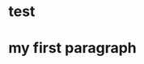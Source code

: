 # test
<!DOCTYPE html>
<html>
<head>
<title> my first page </title>
</head>
<body>
<h1>my first paragraph</h1>
</body>
</html>

